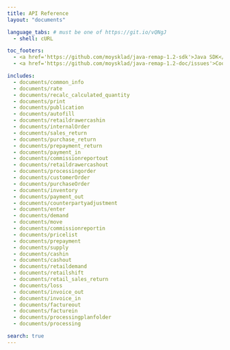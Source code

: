 ```yaml
---
title: API Reference
layout: "documents"

language_tabs: # must be one of https://git.io/vQNgJ
  - shell: cURL

toc_footers:
  - <a href='https://github.com/moysklad/java-remap-1.2-sdk'>Java SDK</a>
  - <a href='https://github.com/moysklad/java-remap-1.2-doc/issues'>Сообщите об ошибке</a>

includes:
  - documents/common_info
  - documents/rate
  - documents/recalc_calculated_quantity
  - documents/print
  - documents/publication
  - documents/autofill
  - documents/retaildrawercashin
  - documents/internalOrder  
  - documents/sales_return
  - documents/purchase_return
  - documents/prepayment_return
  - documents/payment_in
  - documents/commissionreportout
  - documents/retaildrawercashout
  - documents/processingorder
  - documents/customerOrder
  - documents/purchaseOrder
  - documents/inventory
  - documents/payment_out
  - documents/counterpartyadjustment
  - documents/enter
  - documents/demand
  - documents/move
  - documents/commissionreportin
  - documents/pricelist
  - documents/prepayment
  - documents/supply
  - documents/cashin
  - documents/cashout
  - documents/retaildemand
  - documents/retailshift
  - documents/retail_sales_return
  - documents/loss
  - documents/invoice_out
  - documents/invoice_in
  - documents/factureout
  - documents/facturein
  - documents/processingplanfolder
  - documents/processing

search: true
---
```

